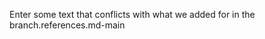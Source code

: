 








































Enter some text that conflicts with what we added for in the branch.references.md-main
